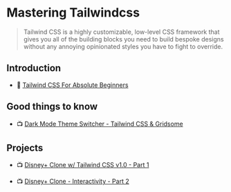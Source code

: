 # Mastering Tailwindcss

> Tailwind CSS is a highly customizable, low-level CSS framework that gives you all of the building blocks you need to build bespoke designs without any annoying opinionated styles you have to fight to override.

## Introduction

- 📖 [Tailwind CSS For Absolute Beginners](https://medium.com/codingthesmartway-com-blog/tailwind-css-for-absolute-beginners-3e1b5e8fe1a1)

## Good things to know

- 📺 [Dark Mode Theme Switcher - Tailwind CSS & Gridsome](https://www.youtube.com/watch?v=o4Prej0wIZA)

## Projects

- 📺 [Disney+ Clone w/ Tailwind CSS v1.0 - Part 1](https://www.youtube.com/watch?v=Mr3iH7qTJfk)

- 📺 [Disney+ Clone - Interactivity - Part 2](https://www.youtube.com/watch?v=CeAEcVfqBaM)
